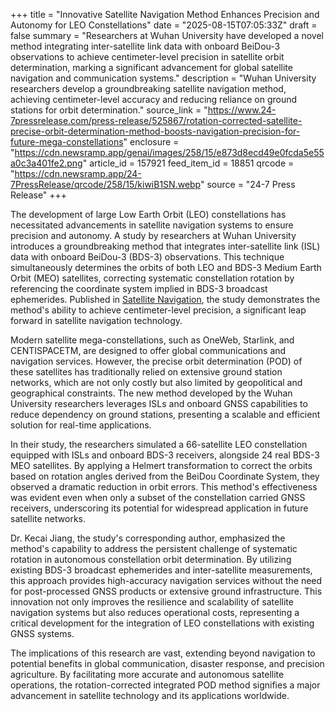 +++
title = "Innovative Satellite Navigation Method Enhances Precision and Autonomy for LEO Constellations"
date = "2025-08-15T07:05:33Z"
draft = false
summary = "Researchers at Wuhan University have developed a novel method integrating inter-satellite link data with onboard BeiDou-3 observations to achieve centimeter-level precision in satellite orbit determination, marking a significant advancement for global satellite navigation and communication systems."
description = "Wuhan University researchers develop a groundbreaking satellite navigation method, achieving centimeter-level accuracy and reducing reliance on ground stations for orbit determination."
source_link = "https://www.24-7pressrelease.com/press-release/525867/rotation-corrected-satellite-precise-orbit-determination-method-boosts-navigation-precision-for-future-mega-constellations"
enclosure = "https://cdn.newsramp.app/genai/images/258/15/e873d8ecd49e0fcda5e55a0c3a401fe2.png"
article_id = 157921
feed_item_id = 18851
qrcode = "https://cdn.newsramp.app/24-7PressRelease/qrcode/258/15/kiwiB1SN.webp"
source = "24-7 Press Release"
+++

<p>The development of large Low Earth Orbit (LEO) constellations has necessitated advancements in satellite navigation systems to ensure precision and autonomy. A study by researchers at Wuhan University introduces a groundbreaking method that integrates inter-satellite link (ISL) data with onboard BeiDou-3 (BDS-3) observations. This technique simultaneously determines the orbits of both LEO and BDS-3 Medium Earth Orbit (MEO) satellites, correcting systematic constellation rotation by referencing the coordinate system implied in BDS-3 broadcast ephemerides. Published in <a href="https://www.sciencedirect.com/science/article/pii/S2667096821000015" rel="nofollow" target="_blank">Satellite Navigation</a>, the study demonstrates the method's ability to achieve centimeter-level precision, a significant leap forward in satellite navigation technology.</p><p>Modern satellite mega-constellations, such as OneWeb, Starlink, and CENTISPACETM, are designed to offer global communications and navigation services. However, the precise orbit determination (POD) of these satellites has traditionally relied on extensive ground station networks, which are not only costly but also limited by geopolitical and geographical constraints. The new method developed by the Wuhan University researchers leverages ISLs and onboard GNSS capabilities to reduce dependency on ground stations, presenting a scalable and efficient solution for real-time applications.</p><p>In their study, the researchers simulated a 66-satellite LEO constellation equipped with ISLs and onboard BDS-3 receivers, alongside 24 real BDS-3 MEO satellites. By applying a Helmert transformation to correct the orbits based on rotation angles derived from the BeiDou Coordinate System, they observed a dramatic reduction in orbit errors. This method's effectiveness was evident even when only a subset of the constellation carried GNSS receivers, underscoring its potential for widespread application in future satellite networks.</p><p>Dr. Kecai Jiang, the study's corresponding author, emphasized the method's capability to address the persistent challenge of systematic rotation in autonomous constellation orbit determination. By utilizing existing BDS-3 broadcast ephemerides and inter-satellite measurements, this approach provides high-accuracy navigation services without the need for post-processed GNSS products or extensive ground infrastructure. This innovation not only improves the resilience and scalability of satellite navigation systems but also reduces operational costs, representing a critical development for the integration of LEO constellations with existing GNSS systems.</p><p>The implications of this research are vast, extending beyond navigation to potential benefits in global communication, disaster response, and precision agriculture. By facilitating more accurate and autonomous satellite operations, the rotation-corrected integrated POD method signifies a major advancement in satellite technology and its applications worldwide.</p>